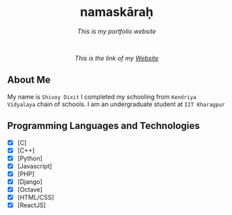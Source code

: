 <h1 align="center">namaskāraḥ</h1>
<p align="center"><i>This is my portfolio website</i></p>

<br>
<p align="center"><i>This is the link of my <a href="https://shiv-aay.github.io/me/">Website</a></i></p>

## About Me
My name is `Shivoy Dixit`
I completed my schooling from `Kendriya Vidyalaya` chain of schools.
I am an undergraduate student at `IIT Kharagpur`

## Programming Languages and Technologies

- [x] [C]
- [x] [C++]
- [x] [Python]
- [x] [Javascript]
- [x] [PHP]
- [x] [Django]
- [x] [Octave]
- [x] [HTML/CSS]
- [x] [ReactJS]
